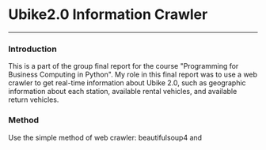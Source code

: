 # Ubike2.0 Information Crawler

---

### Introduction
This is a part of the group final report for the course "Programming for Business Computing in Python".
My role in this final report was to use a web crawler to get real-time information about Ubike 2.0, such as geographic information about each station, available rental vehicles, and available return vehicles.

### Method
Use the simple method of web crawler: beautifulsoup4 and

